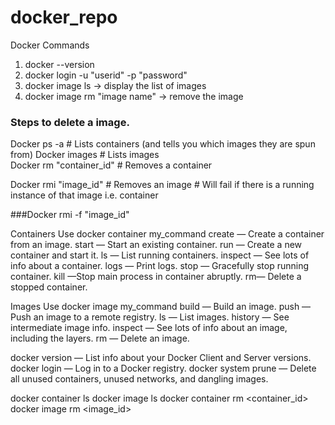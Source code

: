 # docker_repo

Docker Commands 

1. docker --version 
2. docker login -u "userid" -p "password"
3. docker image ls  -> display the list of images
4. docker image rm "image name"  -> remove the image

### Steps to delete a image.
Docker ps -a               # Lists containers (and tells you which images they are spun from)
Docker images              # Lists images  
Docker rm "container_id"   # Removes a container

Docker rmi "image_id"      # Removes an image 
                           # Will fail if there is a running instance of that image i.e. container

###Docker rmi -f "image_id"
 
Containers
Use docker container my_command
	create — Create a container from an image.
	start — Start an existing container.
	run — Create a new container and start it.
	ls — List running containers.
	inspect — See lots of info about a container.
	logs — Print logs.
	stop — Gracefully stop running container.
	kill —Stop main process in container abruptly.
	rm— Delete a stopped container.

Images
Use docker image my_command
	build — Build an image.
	push — Push an image to a remote registry.
	ls — List images.
	history — See intermediate image info.
	inspect — See lots of info about an image, including the layers.
	rm — Delete an image.	


docker version — List info about your Docker Client and Server versions.
docker login — Log in to a Docker registry.
docker system prune — Delete all unused containers, unused networks, and dangling images.


docker container ls
docker image ls
docker container rm <container_id>
docker image rm <image_id>

